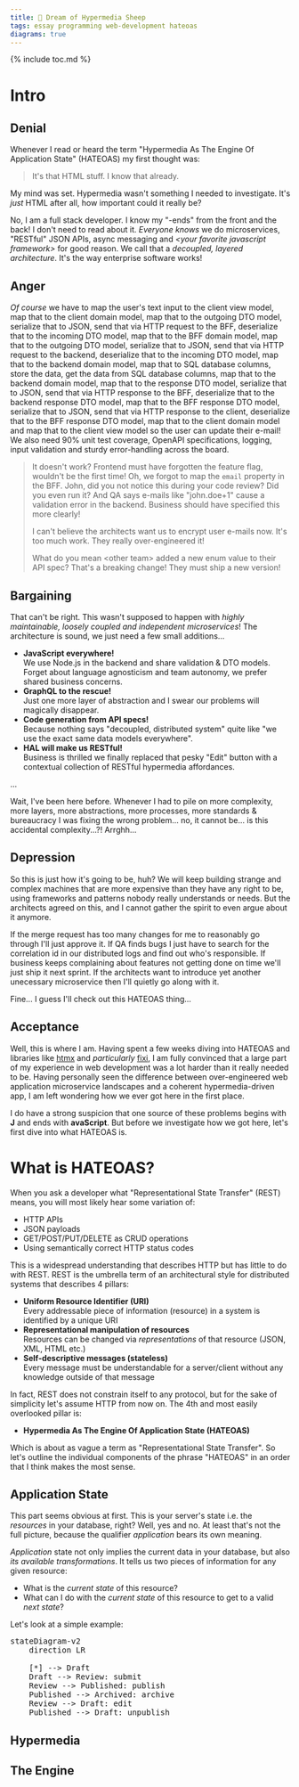 ```yaml
---
title: 🐑 Dream of Hypermedia Sheep
tags: essay programming web-development hateoas
diagrams: true
---
```


{% include toc.md %}

# Intro

## Denial

Whenever I read or heard the term "Hypermedia As The Engine Of Application State" (HATEOAS) my first thought was:

> It's that HTML stuff. I know that already.

My mind was set. Hypermedia wasn't something I needed to investigate. It's *just* HTML after all, how important could it really be?

No, I am a full stack developer. I know my "-ends" from the front and the back! I don't need to read about it. *Everyone knows* we do microservices, "RESTful" JSON APIs, async messaging and *\<your favorite javascript framework\>* for good reason. We call that a *decoupled, layered architecture*. It's the way enterprise software works!

## Anger

*Of course* we have to map the user's text input to the client view model, map that to the client domain model, map that to the outgoing DTO model, serialize that to JSON, send that via HTTP request to the BFF, deserialize that to the incoming DTO model, map that to the BFF domain model, map that to the outgoing DTO model, serialize that to JSON, send that via HTTP request to the backend, deserialize that to the incoming DTO model, map that to the backend domain model, map that to SQL database columns, store the data, get the data from SQL database columns, map that to the backend domain model, map that to the response DTO model, serialize that to JSON, send that via HTTP response to the BFF, deserialize that to the backend response DTO model, map that to the BFF response DTO model, serialize that to JSON, send that via HTTP response to the client, deserialize that to the BFF response DTO model, map that to the client domain model and map that to the client view model so the user can update their e-mail! We also need 90% unit test coverage, OpenAPI specifications, logging, input validation and sturdy error-handling across the board.

> It doesn't work? Frontend must have forgotten the feature flag, wouldn't be the first time!
> Oh, we forgot to map the `email` property in the BFF. John, did you not notice this during your code review? Did you even run it?
> And QA says e-mails like "john.doe+1" cause a validation error in the backend. Business should have specified this more clearly!
> 
> I can't believe the architects want us to encrypt user e-mails now. It's too much work. They really over-engineered it!
> 
> What do you mean \<other team\> added a new enum value to their API spec? That's a breaking change! They must ship a new version!

## Bargaining

That can't be right. This wasn't supposed to happen with *highly maintainable, loosely coupled and independent microservices*! The architecture is sound, we just need a few small additions...

- **JavaScript everywhere!**  
We use Node.js in the backend and share validation & DTO models. Forget about language agnosticism and team autonomy, we prefer shared business concerns.
- **GraphQL to the rescue!**  
Just one more layer of abstraction and I swear our problems will magically disappear.
- **Code generation from API specs!**  
Because nothing says "decoupled, distributed system" quite like "we use the exact same data models everywhere".
- **HAL will make us RESTful!**  
Business is thrilled we finally replaced that pesky "Edit" button with a contextual collection of RESTful hypermedia affordances.

...

Wait, I've been here before. Whenever I had to pile on more complexity, more layers, more abstractions, more processes, more standards & bureaucracy I was fixing the wrong problem... no, it cannot be... is this accidental complexity...?! Arrghh...

## Depression

So this is just how it's going to be, huh? We will keep building strange and complex machines that are more expensive than they have any right to be, using frameworks and patterns nobody really understands or needs. But the architects agreed on this, and I cannot gather the spirit to even argue about it anymore.

If the merge request has too many changes for me to reasonably go through I'll just approve it.
If QA finds bugs I just have to search for the correlation id in our distributed logs and find out who's responsible.
If business keeps complaining about features not getting done on time we'll just ship it next sprint.
If the architects want to introduce yet another unecessary microservice then I'll quietly go along with it.

Fine... I guess I'll check out this HATEOAS thing...

## Acceptance

Well, this is where I am. Having spent a few weeks diving into HATEOAS and libraries like [htmx](https://htmx.org/) and *particularly* [fixi](https://github.com/bigskysoftware/fixi), I am fully convinced that a large part of my experience in web development was a lot harder than it really needed to be. Having personally seen the difference between over-engineered web application microservice landscapes and a coherent hypermedia-driven app, I am left wondering how we ever got here in the first place.

I do have a strong suspicion that one source of these problems begins with  **J** and ends with **avaScript**. But before we investigate how we got here, let's first dive into what HATEOAS is.

# What is HATEOAS?

When you ask a developer what "Representational State Transfer" (REST) means, you will most likely hear some variation of:

- HTTP APIs
- JSON payloads
- GET/POST/PUT/DELETE as CRUD operations
- Using semantically correct HTTP status codes

This is a widespread understanding that describes HTTP but has little to do with REST.
REST is the umbrella term of an architectural style for distributed systems that describes 4 pillars:

- **Uniform Resource Identifier (URI)**  
Every addressable piece of information (resource) in a system is identified by a unique URI
- **Representational manipulation of resources**  
Resources can be changed via *representations* of that resource (JSON, XML, HTML etc.)
- **Self-descriptive messages (stateless)**  
Every message must be understandable for a server/client without any knowledge outside of that message

In fact, REST does not constrain itself to any protocol, but for the sake of simplicity let's assume HTTP from now on. The 4th and most easily overlooked pillar is:

- **Hypermedia As The Engine Of Application State (HATEOAS)**

Which is about as vague a term as "Representational State Transfer". So let's outline the individual components of the phrase "HATEOAS" in an order that I think makes the most sense.

## Application State

This part seems obvious at first. This is your server's state i.e. the *resources* in your database, right? Well, yes and no. At least that's not the full picture, because the qualifier *application* bears its own meaning.

*Application* state not only implies the current data in your database, but also *its available transformations*. It tells us two pieces of information for any given resource:

- What is the *current state* of this resource?
- What can I do with the *current state* of this resource to get to a valid *next state*?

Let's look at a simple example:

<pre class="mermaid">
stateDiagram-v2
    direction LR

    [*] --> Draft
    Draft --> Review: submit
    Review --> Published: publish
    Published --> Archived: archive
    Review --> Draft: edit
    Published --> Draft: unpublish
</pre>

## Hypermedia

## The Engine
